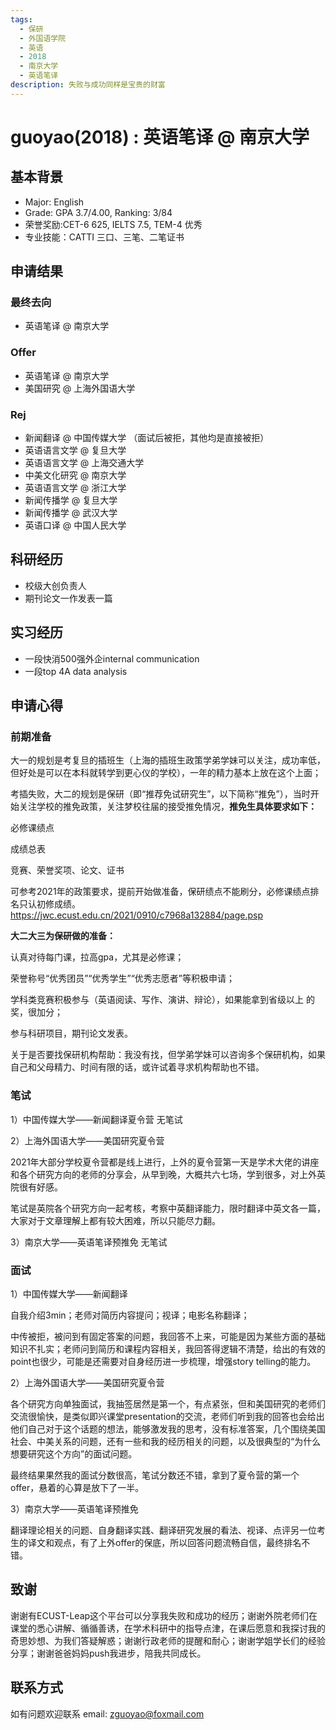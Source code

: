 ```yaml
---
tags:
  - 保研
  - 外国语学院
  - 英语
  - 2018
  - 南京大学
  - 英语笔译
description: 失败与成功同样是宝贵的财富
---
```


# guoyao(2018) : 英语笔译 @ 南京大学

## 基本背景

- Major: English
- Grade:  GPA 3.7/4.00, Ranking: 3/84
- 荣誉奖励:CET-6 625, IELTS 7.5, TEM-4 优秀
- 专业技能：CATTI 三口、三笔、二笔证书

## 申请结果

### 最终去向

- 英语笔译 @ 南京大学

### Offer

- 英语笔译 @ 南京大学
- 美国研究 @ 上海外国语大学

### Rej

- 新闻翻译 @ 中国传媒大学 （面试后被拒，其他均是直接被拒）
- 英语语言文学 @ 复旦大学
- 英语语言文学 @ 上海交通大学
- 中美文化研究 @ 南京大学
- 英语语言文学 @ 浙江大学
- 新闻传播学 @ 复旦大学
- 新闻传播学 @ 武汉大学
- 英语口译 @ 中国人民大学

## 科研经历

- 校级大创负责人
- 期刊论文一作发表一篇

## 实习经历

- 一段快消500强外企internal communication
- 一段top 4A data analysis

## 申请心得

### 前期准备

大一的规划是考复旦的插班生（上海的插班生政策学弟学妹可以关注，成功率低，但好处是可以在本科就转学到更心仪的学校），一年的精力基本上放在这个上面；

考插失败，大二的规划是保研（即“推荐免试研究生”，以下简称“推免”），当时开始关注学校的推免政策，关注梦校往届的接受推免情况，**推免生具体要求如下：**

必修课绩点

成绩总表

竞赛、荣誉奖项、论文、证书

可参考2021年的政策要求，提前开始做准备，保研绩点不能刷分，必修课绩点排名只认初修成绩。https://jwc.ecust.edu.cn/2021/0910/c7968a132884/page.psp

**大二大三为保研做的准备：**

认真对待每门课，拉高gpa，尤其是必修课；

荣誉称号“优秀团员”“优秀学生”“优秀志愿者”等积极申请；

学科类竞赛积极参与（英语阅读、写作、演讲、辩论），如果能拿到省级以上 的奖，很加分；

参与科研项目，期刊论文发表。

关于是否要找保研机构帮助：我没有找，但学弟学妹可以咨询多个保研机构，如果自己和父母精力、时间有限的话，或许试着寻求机构帮助也不错。

### 笔试

1）中国传媒大学——新闻翻译夏令营 无笔试

2）上海外国语大学——美国研究夏令营

2021年大部分学校夏令营都是线上进行，上外的夏令营第一天是学术大佬的讲座和各个研究方向的老师的分享会，从早到晚，大概共六七场，学到很多，对上外英院很有好感。

笔试是英院各个研究方向一起考核，考察中英翻译能力，限时翻译中英文各一篇，大家对于文章理解上都有较大困难，所以只能尽力翻。

3）南京大学——英语笔译预推免 无笔试

### 面试

1）中国传媒大学——新闻翻译

自我介绍3min；老师对简历内容提问；视译；电影名称翻译；

中传被拒，被问到有固定答案的问题，我回答不上来，可能是因为某些方面的基础知识不扎实；老师问到简历和课程内容相关，我回答得逻辑不清楚，给出的有效的point也很少，可能是还需要对自身经历进一步梳理，增强story telling的能力。

2）上海外国语大学——美国研究夏令营

各个研究方向单独面试，我抽签居然是第一个，有点紧张，但和美国研究的老师们交流很愉快，是类似即兴课堂presentation的交流，老师们听到我的回答也会给出他们自己对于这个话题的想法，能够激发我的思考，没有标准答案，几个围绕美国社会、中美关系的问题，还有一些和我的经历相关的问题，以及很典型的“为什么想要研究这个方向”的面试问题。

最终结果果然我的面试分数很高，笔试分数还不错，拿到了夏令营的第一个offer，悬着的心算是放下了一半。

3）南京大学——英语笔译预推免

翻译理论相关的问题、自身翻译实践、翻译研究发展的看法、视译、点评另一位考生的译文和观点，有了上外offer的保底，所以回答问题流畅自信，最终排名不错。

## 致谢

谢谢有ECUST-Leap这个平台可以分享我失败和成功的经历；谢谢外院老师们在课堂的悉心讲解、循循善诱，在学术科研中的指导点津，在课后愿意和我探讨我的奇思妙想、为我们答疑解惑；谢谢行政老师的提醒和耐心；谢谢学姐学长们的经验分享；谢谢爸爸妈妈push我进步，陪我共同成长。

## 联系方式

如有问题欢迎联系 email: zguoyao@foxmail.com
